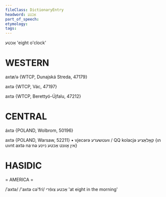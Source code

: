 ```yaml
---
fileClass: DictionaryEntry
headword: אַכטע
part_of_speech: 
etymology: 
tags: 
---
```

אַכטע
'eight o'clock'

WESTERN
========

axtø/ə {WTCP, Dunajská Streda, 47179}

axtə {WTCP, Vác, 47197}

axtə {WTCP, Berettyó-Újfalu, 47212}

CENTRAL
========

áxtə {POLAND, Wolbrom, 50196}

axtə {POLAND, Warsaw, 52211}
	•	vjecərə וועטשערע / QQ kolacjə קאָלאַציע {ɩn uvnt axtə naˑnə אין אָוונט אַכטע נײַנע}

HASIDIC
=======
= AMERICA = 

/ˈaxtə/
/'axtə cə'fri/ אַכטע צופֿרי 'at eight in the morning'